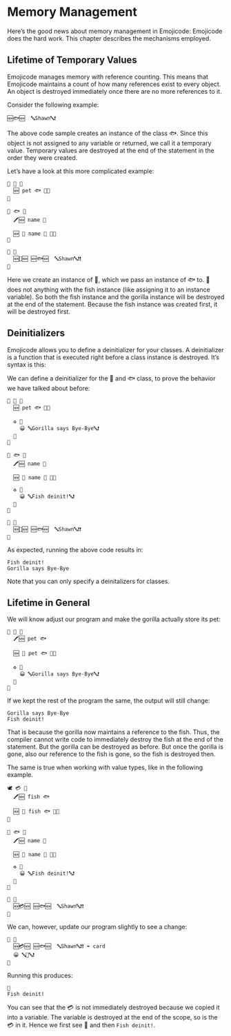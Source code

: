 # Memory Management

Here’s the good news about memory management in Emojicode: Emojicode does the hard work. This chapter describes the mechanisms employed.

## Lifetime of Temporary Values

Emojicode manages memory with reference counting. This means that Emojicode maintains a count of how many references exist to every object. An object is destroyed immediately once there are no more references to it.

Consider the following example:

```
🆕🐟🆕  🔤Shawn🔤❗️
```

The above code sample creates an instance of the class 🐟. Since this object is not assigned to any variable or returned, we call it a temporary value. Temporary values are destroyed at the end of the statement in the order they were created.

Let’s have a look at this more complicated example:

```
🐇 🦍 🍇
  🆕 pet 🐟 🍇🍉
🍉

🐇 🐟 🍇
  🖍🆕 name 🔡

  🆕 🍼 name 🔡 🍇🍉
🍉

🏁 🍇
  🆕🦍🆕️ 🆕🐟🆕  🔤Shawn🔤❗️❗
🍉

```
Here we create an instance of  🦍, which we pass an instance of  🐟 to.   🦍 does not anything with the fish instance (like assigning it to an instance variable). So both the fish instance and the gorilla instance will be destroyed at the end of the statement. Because the fish instance was created first, it will be destroyed first.

## Deinitializers

Emojicode allows you to define a deinitializer for your classes. A deinitializer is a function that is executed right before a class instance is destroyed. It’s syntax is this:


We can define a deinitializer for the  🦍 and  🐟 class, to prove the behavior we have talked about before:

```
🐇 🦍 🍇
  🆕 pet 🐟 🍇🍉

  ♻️ 🍇
    😀 🔤Gorilla says Bye-Bye🔤❗️
  🍉
🍉

🐇 🐟 🍇
  🖍🆕 name 🔡

  🆕 🍼 name 🔡 🍇🍉

  ♻️ 🍇
    😀 🔤Fish deinit!🔤❗️
  🍉
🍉

🏁 🍇
  🆕🦍🆕️ 🆕🐟🆕  🔤Shawn🔤❗️❗
🍉
```

As expected, running the above code results in:

```
Fish deinit!
Gorilla says Bye-Bye
```

Note that you can only specify a deinitalizers for classes.

## Lifetime in General

We will know adjust our program and make the gorilla actually store its pet:

```
🐇 🦍 🍇
  🖍🆕 pet 🐟

  🆕 🍼 pet 🐟 🍇🍉

  ♻️ 🍇
    😀 🔤Gorilla says Bye-Bye🔤❗️
  🍉
🍉
```

If we kept the rest of the program the same, the output will still change:

```
Gorilla says Bye-Bye
Fish deinit!
```

That is because the gorilla now maintains a reference to the fish. Thus, the compiler cannot write code to immediately destroy the fish at the end of the statement. But the gorilla can be destroyed as before. But once the gorilla is gone, also our reference to the fish is gone, so the fish is destroyed then.

The same is true when working with value types, like in the following example.

```
🕊 💳 🍇
  🖍🆕 fish 🐟

  🆕 🍼 fish 🐟 🍇🍉
🍉

🐇 🐟 🍇
  🖍🆕 name 🔡

  🆕 🍼 name 🔡 🍇🍉

  ♻️ 🍇
    😀 🔤Fish deinit!🔤❗️
  🍉
🍉

🏁 🍇
  🆕💳🆕️ 🆕🐟🆕  🔤Shawn🔤❗️❗
🍉
```

We can, however, update our program slightly to see a change:

```
🏁 🍇
  🆕💳🆕️ 🆕🐟🆕  🔤Shawn🔤❗️❗ ➡️ card
  😀 🔤💛🔤❗️
🍉
```

Running this produces:

```
💛
Fish deinit!
```

You can see that the 💳 is not immediately destroyed because we copied it into a variable. The variable is destroyed at the end of the scope, so is the  💳 in it. Hence we first see 💛 and then `Fish deinit!`.
